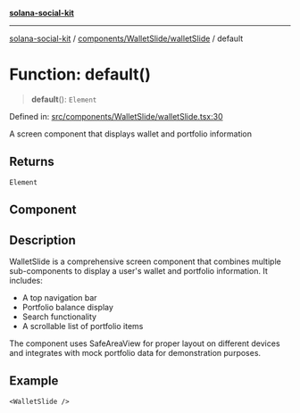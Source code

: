 [**solana-social-kit**](../../../../README.md)

***

[solana-social-kit](../../../../README.md) / [components/WalletSlide/walletSlide](../README.md) / default

# Function: default()

> **default**(): `Element`

Defined in: [src/components/WalletSlide/walletSlide.tsx:30](https://github.com/SendArcade/solana-social-starter/blob/98f94bb63d3814df24512365f6ae706d273e698f/src/components/WalletSlide/walletSlide.tsx#L30)

A screen component that displays wallet and portfolio information

## Returns

`Element`

## Component

## Description

WalletSlide is a comprehensive screen component that combines multiple sub-components
to display a user's wallet and portfolio information. It includes:
- A top navigation bar
- Portfolio balance display
- Search functionality
- A scrollable list of portfolio items

The component uses SafeAreaView for proper layout on different devices and
integrates with mock portfolio data for demonstration purposes.

## Example

```tsx
<WalletSlide />
```
